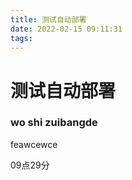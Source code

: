 ```yaml
---
title: 测试自动部署
date: 2022-02-15 09:11:31
tags:
---
```


# 测试自动部署

### wo shi zuibangde

feawcewce

  09点29分

